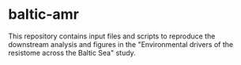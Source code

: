 # baltic-amr
This repository contains input files and scripts to reproduce the downstream analysis and figures in the "Environmental drivers of the resistome across the Baltic Sea" study.
